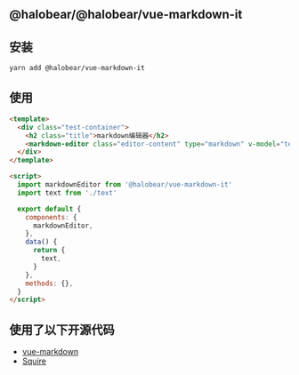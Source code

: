## @halobear/@halobear/vue-markdown-it

## 安装

```bash
yarn add @halobear/vue-markdown-it
```

## 使用

```html
<template>
  <div class="test-container">
    <h2 class="title">markdown编辑器</h2>
    <markdown-editor class="editor-content" type="markdown" v-model="text"></markdown-editor>
  </div>
</template>

<script>
  import markdownEditor from '@halobear/vue-markdown-it'
  import text from './text'

  export default {
    components: {
      markdownEditor,
    },
    data() {
      return {
        text,
      }
    },
    methods: {},
  }
</script>
```

## 使用了以下开源代码

- [vue-markdown](https://github.com/miaolz123/vue-markdown)
- [Squire](https://github.com/neilj/Squire)
